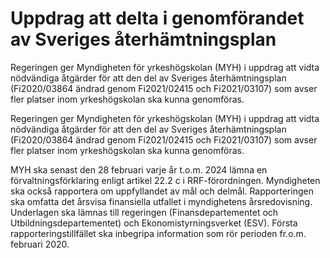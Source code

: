 # Uppdrag att delta i genomförandet av Sveriges återhämtningsplan

Regeringen ger Myndigheten för yrkeshögskolan (MYH) i uppdrag att vidta nödvändiga åtgärder för att den del av Sveriges återhämtningsplan (Fi2020/03864 ändrad genom Fi2021/02415 och Fi2021/03107) som avser fler platser inom yrkeshögskolan ska kunna genomföras.

Regeringen ger Myndigheten för yrkeshögskolan (MYH) i uppdrag att vidta nödvändiga åtgärder för att den del av Sveriges återhämtningsplan (Fi2020/03864 ändrad genom Fi2021/02415 och Fi2021/03107) som avser fler platser inom yrkeshögskolan ska kunna genomföras.

MYH ska senast den 28 februari varje år t.o.m. 2024 lämna en förvaltningsförklaring enligt artikel 22.2 c i RRF-förordningen. Myndigheten ska också rapportera om uppfyllandet av mål och delmål. Rapporteringen ska omfatta det årsvisa finansiella utfallet i myndighetens årsredovisning. Underlagen ska lämnas till regeringen (Finansdepartementet och Utbildningsdepartementet) och Ekonomistyrningsverket (ESV). Första rapporteringstillfället ska inbegripa information som rör perioden fr.o.m. februari 2020.
